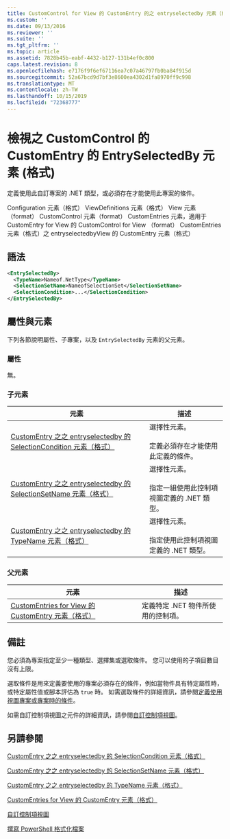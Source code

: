 ```yaml
---
title: CustomControl for View 的 CustomEntry 的之 entryselectedby 元素（格式） |Microsoft Docs
ms.custom: ''
ms.date: 09/13/2016
ms.reviewer: ''
ms.suite: ''
ms.tgt_pltfrm: ''
ms.topic: article
ms.assetid: 7828b45b-eabf-4432-b127-131b4ef0c800
caps.latest.revision: 8
ms.openlocfilehash: e7176f9f6ef67116ea7c07a46797fb0ba84f915d
ms.sourcegitcommit: 52a67bcd9d7bf3e8600ea4302d1fa8970ff9c998
ms.translationtype: MT
ms.contentlocale: zh-TW
ms.lasthandoff: 10/15/2019
ms.locfileid: "72368777"
---
```

# <a name="entryselectedby-element-for-customentry-for-customcontrol-for-view-format"></a>檢視之 CustomControl 的 CustomEntry 的 EntrySelectedBy 元素 (格式)

定義使用此自訂專案的 .NET 類型，或必須存在才能使用此專案的條件。

Configuration 元素（格式） ViewDefinitions 元素（格式） View 元素（format） CustomControl 元素（format） CustomEntries 元素，適用于 CustomEntry for View 的 CustomControl for View （format） CustomEntries 元素（格式）之 entryselectedbyView 的 CustomEntry 元素（格式）

## <a name="syntax"></a>語法

```xml
<EntrySelectedBy>
  <TypeName>Nameof.NetType</TypeName>
  <SelectionSetName>NameofSelectionSet</SelectionSetName>
  <SelectionCondition>...</SelectionCondition>
</EntrySelectedBy>
```

## <a name="attributes-and-elements"></a>屬性與元素

下列各節說明屬性、子專案，以及 `EntrySelectedBy` 元素的父元素。

### <a name="attributes"></a>屬性

無。

### <a name="child-elements"></a>子元素

|元素|描述|
|-------------|-----------------|
|[CustomEntry 之之 entryselectedby 的 SelectionCondition 元素（格式）](./selectioncondition-element-for-entryselectedby-for-customcontrol-format.md)|選擇性元素。<br /><br /> 定義必須存在才能使用此定義的條件。|
|[CustomEntry 之之 entryselectedby 的 SelectionSetName 元素（格式）](./selectionsetname-element-for-entryselectedby-for-customcontrol-for-view-format.md)|選擇性元素。<br /><br /> 指定一組使用此控制項視圖定義的 .NET 類型。|
|[CustomEntry 之之 entryselectedby 的 TypeName 元素（格式）](./typename-element-for-selectioncondition-for-customcontrol-for-view-format.md)|選擇性元素。<br /><br /> 指定使用此控制項視圖定義的 .NET 類型。|

### <a name="parent-elements"></a>父元素

|元素|描述|
|-------------|-----------------|
|[CustomEntries for View 的 CustomEntry 元素（格式）](./customentry-element-for-customentries-for-customcontrol-for-view-format.md)|定義特定 .NET 物件所使用的控制項。|

## <a name="remarks"></a>備註

您必須為專案指定至少一種類型、選擇集或選取條件。 您可以使用的子項目數目沒有上限。

選取條件是用來定義要使用的專案必須存在的條件，例如當物件具有特定屬性時，或特定屬性值或腳本評估為 `true` 時。 如需選取條件的詳細資訊，請參閱[定義使用視圖專案或專案時的條件](./defining-conditions-for-displaying-data.md)。

如需自訂控制項視圖之元件的詳細資訊，請參閱[自訂控制項視圖](./creating-custom-controls.md)。

## <a name="see-also"></a>另請參閱

[CustomEntry 之之 entryselectedby 的 SelectionCondition 元素（格式）](./selectioncondition-element-for-entryselectedby-for-customcontrol-format.md)

[CustomEntry 之之 entryselectedby 的 SelectionSetName 元素（格式）](./selectionsetname-element-for-entryselectedby-for-customcontrol-for-view-format.md)

[CustomEntry 之之 entryselectedby 的 TypeName 元素（格式）](./typename-element-for-selectioncondition-for-customcontrol-for-view-format.md)

[CustomEntries for View 的 CustomEntry 元素（格式）](./customentry-element-for-customentries-for-customcontrol-for-view-format.md)

[自訂控制項視圖](./creating-custom-controls.md)

[撰寫 PowerShell 格式化檔案](./writing-a-powershell-formatting-file.md)
